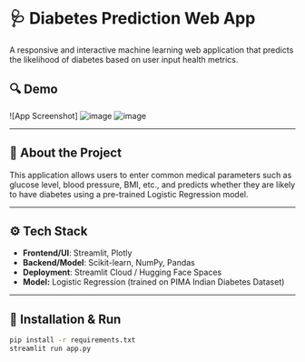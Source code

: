 # 🩺 Diabetes Prediction Web App

A responsive and interactive machine learning web application that predicts the likelihood of diabetes based on user input health metrics.

## 🔍 Demo

![App Screenshot]
![image](https://github.com/user-attachments/assets/b0036e0d-1b57-4f89-aa80-2edf4cad33f9)
![image](https://github.com/user-attachments/assets/0976f725-bc29-4264-8c8c-d6f38c5c7f5a)



---

## 🧠 About the Project

This application allows users to enter common medical parameters such as glucose level, blood pressure, BMI, etc., and predicts whether they are likely to have diabetes using a pre-trained Logistic Regression model.

---

## ⚙️ Tech Stack

- **Frontend/UI**: Streamlit, Plotly
- **Backend/Model**: Scikit-learn, NumPy, Pandas
- **Deployment**: Streamlit Cloud / Hugging Face Spaces
- **Model:** Logistic Regression (trained on PIMA Indian Diabetes Dataset)

---

## 🔧 Installation & Run

```bash
pip install -r requirements.txt
streamlit run app.py

